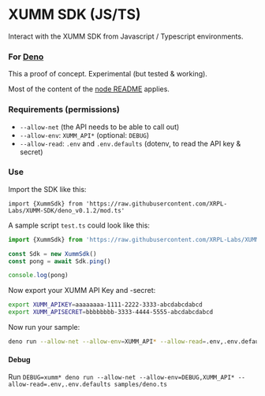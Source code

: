 # XUMM SDK (JS/TS)

Interact with the XUMM SDK from Javascript / Typescript environments.

### For [Deno](https://deno.land/)

This a proof of concept. Experimental (but tested & working).

Most of the content of the [node README](https://github.com/XRPL-Labs/XUMM-SDK) applies.

### Requirements (permissions)

- `--allow-net` (the API needs to be able to call out)
- `--allow-env`: `XUMM_API*` (optional: `DEBUG`)
- `--allow-read`: `.env` and `.env.defaults` (dotenv, to read the API key & secret)

### Use

Import the SDK like this:
```
import {XummSdk} from 'https://raw.githubusercontent.com/XRPL-Labs/XUMM-SDK/deno_v0.1.2/mod.ts'
```

A sample script `test.ts` could look like this:

```typescript
import {XummSdk} from 'https://raw.githubusercontent.com/XRPL-Labs/XUMM-SDK/deno_v0.1.2/mod.ts'

const Sdk = new XummSdk()
const pong = await Sdk.ping()

console.log(pong)
```

Now export your XUMM API Key and -secret:

```bash
export XUMM_APIKEY=aaaaaaaa-1111-2222-3333-abcdabcdabcd
export XUMM_APISECRET=bbbbbbbb-3333-4444-5555-abcdabcdabcd
```

Now run your sample:
```bash
deno run --allow-net --allow-env=XUMM_API* --allow-read=.env,.env.defaults test.ts
```

#### Debug

Run `DEBUG=xumm* deno run --allow-net --allow-env=DEBUG,XUMM_API* --allow-read=.env,.env.defaults samples/deno.ts`
